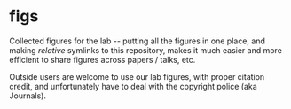 # figs

Collected figures for the lab -- putting all the figures in one place, and making *relative* symlinks to this repository, makes it much easier and more efficient to share figures across papers / talks, etc.

Outside users are welcome to use our lab figures, with proper citation credit, and unfortunately have to deal with the copyright police (aka Journals).
 
